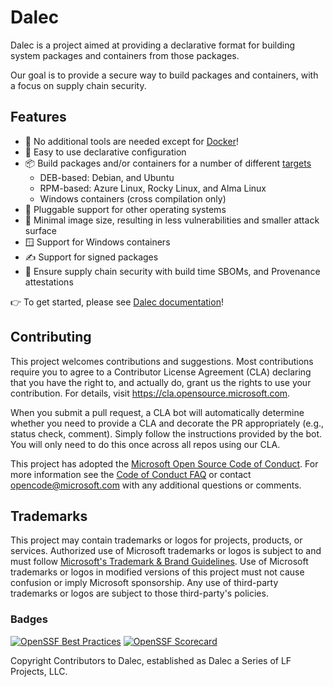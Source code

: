 # Dalec

Dalec is a project aimed at providing a declarative format for building system packages and containers from those packages.

Our goal is to provide a secure way to build packages and containers, with a focus on supply chain security.

## Features

- 🐳 No additional tools are needed except for [Docker](https://docs.docker.com/engine/install/)!
- 🚀 Easy to use declarative configuration
- 📦 Build packages and/or containers for a number of different [targets](https://project-dalec.github.io/dalec/targets)
  - DEB-based: Debian, and Ubuntu
  - RPM-based: Azure Linux, Rocky Linux, and Alma Linux
  - Windows containers (cross compilation only)
- 🔌 Pluggable support for other operating systems
- 🤏 Minimal image size, resulting in less vulnerabilities and smaller attack surface
- 🪟 Support for Windows containers
- ✍️ Support for signed packages
- 🔐 Ensure supply chain security with build time SBOMs, and Provenance attestations

👉 To get started, please see [Dalec documentation](https://project-dalec.github.io/dalec/)!

## Contributing

This project welcomes contributions and suggestions. Most contributions require you to agree to a
Contributor License Agreement (CLA) declaring that you have the right to, and actually do, grant us
the rights to use your contribution. For details, visit https://cla.opensource.microsoft.com.

When you submit a pull request, a CLA bot will automatically determine whether you need to provide
a CLA and decorate the PR appropriately (e.g., status check, comment). Simply follow the instructions
provided by the bot. You will only need to do this once across all repos using our CLA.

This project has adopted the [Microsoft Open Source Code of Conduct](https://opensource.microsoft.com/codeofconduct/).
For more information see the [Code of Conduct FAQ](https://opensource.microsoft.com/codeofconduct/faq/) or
contact [opencode@microsoft.com](mailto:opencode@microsoft.com) with any additional questions or comments.

## Trademarks

This project may contain trademarks or logos for projects, products, or services. Authorized use of Microsoft
trademarks or logos is subject to and must follow
[Microsoft's Trademark & Brand Guidelines](https://www.microsoft.com/en-us/legal/intellectualproperty/trademarks/usage/general).
Use of Microsoft trademarks or logos in modified versions of this project must not cause confusion or imply Microsoft sponsorship.
Any use of third-party trademarks or logos are subject to those third-party's policies.

### Badges

[![OpenSSF Best Practices](https://www.bestpractices.dev/projects/10703/badge)](https://www.bestpractices.dev/projects/10703)
[![OpenSSF Scorecard](https://api.securityscorecards.dev/projects/github.com/project-dalec/dalec/badge)](https://scorecard.dev/viewer/?uri=github.com/project-dalec/dalec)

Copyright Contributors to Dalec, established as Dalec a Series of LF Projects, LLC.